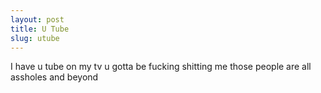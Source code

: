 ```yaml
---
layout: post
title: U Tube
slug: utube
---
```


I have u tube on my tv u gotta be fucking shitting me those people are all assholes and beyond
